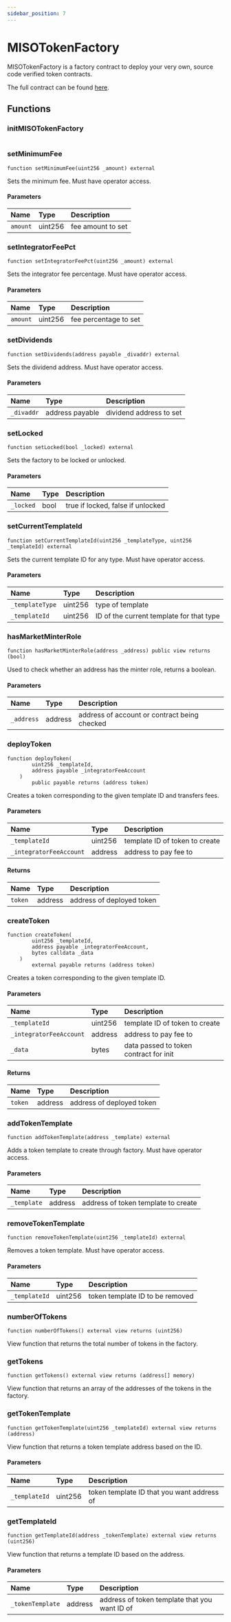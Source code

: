 ```yaml
---
sidebar_position: 7
---
```


# MISOTokenFactory

MISOTokenFactory is a factory contract to deploy your very own, source code verified token contracts.

The full contract can be found [here](https://github.com/sushiswap/miso/blob/canary/contracts/MISOTokenFactory.sol).

## Functions

### initMISOTokenFactory

```

```

### setMinimumFee

```
function setMinimumFee(uint256 _amount) external
```

Sets the minimum fee. Must have operator access.

#### Parameters

| Name     | Type    | Description       |
| :------- | :------ | :---------------- |
| `amount` | uint256 | fee amount to set |

### setIntegratorFeePct

```
function setIntegratorFeePct(uint256 _amount) external
```

Sets the integrator fee percentage. Must have operator access.

#### Parameters

| Name     | Type    | Description           |
| :------- | :------ | :-------------------- |
| `amount` | uint256 | fee percentage to set |

### setDividends

```
function setDividends(address payable _divaddr) external
```

Sets the dividend address. Must have operator access.

#### Parameters

| Name       | Type            | Description             |
| :--------- | :-------------- | :---------------------- |
| `_divaddr` | address payable | dividend address to set |

### setLocked

```
function setLocked(bool _locked) external
```

Sets the factory to be locked or unlocked.

#### Parameters

| Name      | Type | Description                       |
| :-------- | :--- | :-------------------------------- |
| `_locked` | bool | true if locked, false if unlocked |

### setCurrentTemplateId

```
function setCurrentTemplateId(uint256 _templateType, uint256 _templateId) external
```

Sets the current template ID for any type. Must have operator access.

#### Parameters

| Name            | Type    | Description                              |
| :-------------- | :------ | :--------------------------------------- |
| `_templateType` | uint256 | type of template                         |
| `_templateId`   | uint256 | ID of the current template for that type |

### hasMarketMinterRole

```
function hasMarketMinterRole(address _address) public view returns (bool)
```

Used to check whether an address has the minter role, returns a boolean.

#### Parameters

| Name       | Type    | Description                                  |
| :--------- | :------ | :------------------------------------------- |
| `_address` | address | address of account or contract being checked |

### deployToken

```
function deployToken(
        uint256 _templateId,
        address payable _integratorFeeAccount
    )
        public payable returns (address token)
```

Creates a token corresponding to the given template ID and transfers fees.

#### Parameters

| Name                    | Type    | Description                    |
| :---------------------- | :------ | :----------------------------- |
| `_templateId`           | uint256 | template ID of token to create |
| `_integratorFeeAccount` | address | address to pay fee to          |

#### Returns

| Name    | Type    | Description               |
| :------ | :------ | :------------------------ |
| `token` | address | address of deployed token |

### createToken

```
function createToken(
        uint256 _templateId,
        address payable _integratorFeeAccount,
        bytes calldata _data
    )
        external payable returns (address token)
```

Creates a token corresponding to the given template ID.

#### Parameters

| Name                    | Type    | Description                            |
| :---------------------- | :------ | :------------------------------------- |
| `_templateId`           | uint256 | template ID of token to create         |
| `_integratorFeeAccount` | address | address to pay fee to                  |
| `_data`                 | bytes   | data passed to token contract for init |

#### Returns

| Name    | Type    | Description               |
| :------ | :------ | :------------------------ |
| `token` | address | address of deployed token |

### addTokenTemplate

```
function addTokenTemplate(address _template) external
```

Adds a token template to create through factory. Must have operator access.

#### Parameters

| Name        | Type    | Description                         |
| :---------- | :------ | :---------------------------------- |
| `_template` | address | address of token template to create |

### removeTokenTemplate

```
function removeTokenTemplate(uint256 _templateId) external
```

Removes a token template. Must have operator access.

#### Parameters

| Name          | Type    | Description                     |
| :------------ | :------ | :------------------------------ |
| `_templateId` | uint256 | token template ID to be removed |

### numberOfTokens

```
function numberOfTokens() external view returns (uint256)
```

View function that returns the total number of tokens in the factory.

### getTokens

```
function getTokens() external view returns (address[] memory)
```

View function that returns an array of the addresses of the tokens in the factory.

### getTokenTemplate

```
function getTokenTemplate(uint256 _templateId) external view returns (address)
```

View function that returns a token template address based on the ID.

#### Parameters

| Name          | Type    | Description                                |
| :------------ | :------ | :----------------------------------------- |
| `_templateId` | uint256 | token template ID that you want address of |

### getTemplateId

```
function getTemplateId(address _tokenTemplate) external view returns (uint256)
```

View function that returns a template ID based on the address.

#### Parameters

| Name             | Type    | Description                                   |
| :--------------- | :------ | :-------------------------------------------- |
| `_tokenTemplate` | address | address of token template that you want ID of |
